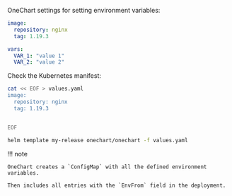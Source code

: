 OneChart settings for setting environment variables:

```yaml
image:
  repository: nginx
  tag: 1.19.3

vars:
  VAR_1: "value 1"
  VAR_2: "value 2"
```

Check the Kubernetes manifest:

```bash
cat << EOF > values.yaml
image:
  repository: nginx
  tag: 1.19.3


EOF

helm template my-release onechart/onechart -f values.yaml
```

!!! note

    OneChart creates a `ConfigMap` with all the defined environment variables.

    Then includes all entries with the `EnvFrom` field in the deployment.
